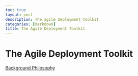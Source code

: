 ```yaml
---
toc: true
layout: post
description: The agile deployment toolkit
categories: [markdown]
title: The Agile Deployment Toolkit
---
```

# The Agile Deployment Toolkit

[Background Philosophy](https://github.com/agile-deployer/codebreakers/tree/master/_posts/agile-deployment-toolkit)
